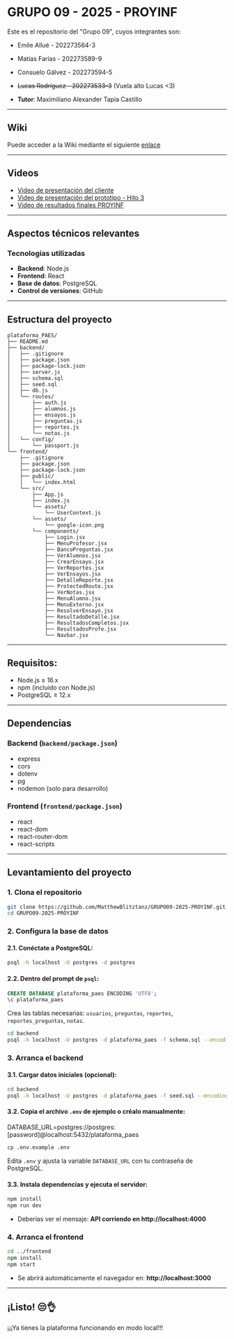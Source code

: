 # GRUPO 09 - 2025 - PROYINF

Este es el repositorio del "Grupo 09", cuyos integrantes son:

* Emile Allué - 202273564-3
* Matías Farías - 202273589-9
* Consuelo Gálvez - 202273594-5
* ~~Lucas Rodríguez - 202273533-3~~ (Vuela alto Lucas <3)

* **Tutor**: Maximiliano Alexander Tapia Castillo

---

## Wiki

Puede acceder a la Wiki mediante el siguiente [enlace](https://github.com/MatthewBlitztanz/GRUPO09-2025-PROYINF/wiki#grupo-09)

---

## Videos

* [Video de presentación del cliente](https://aula.usm.cl/pluginfile.php/6994529/mod_resource/content/1/video1943571039.mp4)
* [Video de presentación del prototipo - Hito 3](https://github.com/user-attachments/assets/c3d7f87e-63c3-4e61-a3a3-ebf36b12f966)
* [Video de resultados finales PROYINF](https://youtu.be/SasXkmcKAYw)

---

## Aspectos técnicos relevantes

### Tecnologías utilizadas

- **Backend**: Node.js
- **Frontend**: React
- **Base de datos**: PostgreSQL
- **Control de versiones**: GitHub

---
  
## Estructura del proyecto

```
plataforma_PAES/
├── README.md
├── backend/
│   ├── .gitignore
│   ├── package.json
│   ├── package-lock.json
│   ├── server.js
│   ├── schema.sql
│   ├── seed.sql
│   ├── db.js
│   └── routes/
│       ├── auth.js
│       ├── alumnos.js
│       ├── ensayos.js
│       ├── preguntas.js
│       ├── reportes.js
│       └── notas.js
│   └── config/
│       └── passport.js
└── frontend/
    ├── .gitignore
    ├── package.json
    ├── package-lock.json
    ├── public/
    │   └── index.html
    └── src/
        ├── App.js
        ├── index.js
        └── assets/
            └── UserContext.js
        └── assets/
            └── google-icon.png
        └── components/
            ├── Login.jsx
            ├── MenuProfesor.jsx
            ├── BancoPreguntas.jsx
            ├── VerAlumnos.jsx
            ├── CrearEnsayo.jsx
            ├── VerReportes.jsx
            ├── VerEnsayos.jsx
            ├── DetalleReporte.jsx
            ├── ProtectedRoute.jsx
            ├── VerNotas.jsx
            ├── MenuAlumno.jsx
            ├── MenuExterno.jsx
            ├── ResolverEnsayo.jsx
            ├── ResultadoDetalle.jsx
            ├── ResultadosCompletos.jsx
            ├── ResultadosProfe.jsx
            └── Navbar.jsx
```

---

## Requisitos:

- Node.js ≥ 16.x  
- npm (incluido con Node.js)  
- PostgreSQL ≥ 12.x  

---

## Dependencias 

### Backend (`backend/package.json`)

- express  
- cors  
- dotenv  
- pg  
- nodemon (solo para desarrollo)

### Frontend (`frontend/package.json`)

- react  
- react-dom  
- react-router-dom  
- react-scripts

---

## Levantamiento del proyecto
    
### 1. Clona el repositorio

```bash
git clone https://github.com/MatthewBlitztanz/GRUPO09-2025-PROYINF.git
cd GRUPO09-2025-PROYINF
```

### 2. Configura la base de datos

#### 2.1. Conéctate a PostgreSQL:

```bash
psql -h localhost -U postgres -d postgres
```

#### 2.2. Dentro del prompt de `psql`:

```sql
CREATE DATABASE plataforma_paes ENCODING 'UTF8';
\c plataforma_paes
```

Crea las tablas necesarias: `usuarios`, `preguntas`, `reportes`, `reportes_preguntas`, `notas`.  

```bash
cd backend
psql -h localhost -U postgres -d plataforma_paes -f schema.sql --encoding=UTF8
```

### 3. Arranca el backend

#### 3.1. Cargar datos iniciales (opcional):

```bash
cd backend
psql -h localhost -U postgres -d plataforma_paes -f seed.sql --encoding=UTF8
```

#### 3.2. Copia el archivo `.env` de ejemplo o créalo manualmente:

DATABASE_URL=postgres://postgres:[password]@localhost:5432/plataforma_paes

```bash
cp .env.example .env
```

Edita `.env` y ajusta la variable `DATABASE_URL` con tu contraseña de PostgreSQL.

#### 3.3. Instala dependencias y ejecuta el servidor:

```bash
npm install
npm run dev
```

- Deberías ver el mensaje: **API corriendo en http://localhost:4000**

### 4. Arranca el frontend

```bash
cd ../frontend
npm install
npm start
```

- Se abrirá automáticamente el navegador en: **http://localhost:3000**

---

## ¡Listo! 😒👌

¡¡¡Ya tienes la plataforma funcionando en modo local!!!
